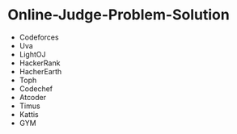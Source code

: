    Online-Judge-Problem-Solution
 ==================================
* Codeforces
* Uva
* LightOJ
* HackerRank
* HacherEarth
* Toph
* Codechef
* Atcoder
* Timus
* Kattis
* GYM
